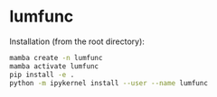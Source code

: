 # lumfunc

Installation (from the root directory):

```bash
mamba create -n lumfunc
mamba activate lumfunc
pip install -e .
python -m ipykernel install --user --name lumfunc
```
